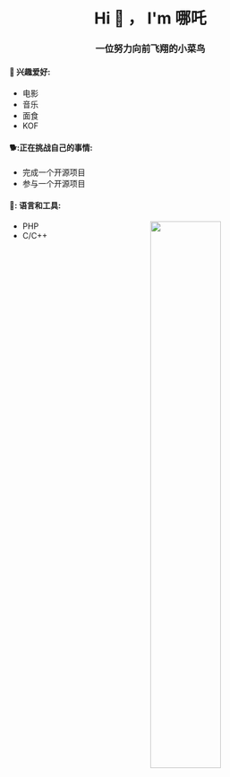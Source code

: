 <h1 align="center">Hi 👋 ， I'm 哪吒</h1> <h3 align="center">一位努力向前飞翔的小菜鸟</h3> 

#### 🌱 兴趣爱好: 

- 电影
- 音乐
- 面食
- KOF

#### 🐕:正在挑战自己的事情:

- 完成一个开源项目
- 参与一个开源项目

#### 🐶: 语言和工具: 

<p>
	<img width="50%" align="right" src="https://github-readme-stats.vercel.app/api?username=SanTaiZi-NeZha" />

- PHP
- C/C++

